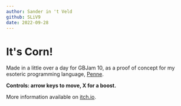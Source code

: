 ```yaml
---
author: Sander in 't Veld
github: SLiV9
date: 2022-09-28
---
```


# It's Corn!

Made in a little over a day for GBJam 10, as a proof of concept for my esoteric programming language, [Penne](https://github.com/SLiV9/penne).

**Controls: arrow keys to move, X for a boost.**

More information available on [itch.io](https://sliv.itch.io/corn).
